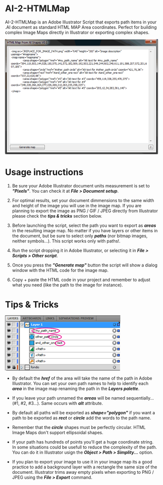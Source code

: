 AI-2-HTMLMap
============

AI-2-HTMLMap is an Adobe Illustrator Script that exports path items in your .AI document as standard HTML MAP Area coordinates. Perfect for building complex Image Maps directly in Illustrator or exporting complex shapes.

![AI-2-HTMLMap Screenshot](/readme-images/script-snapshot.png "AI-2-HTMLMap Screenshot")

Usage instructions
==================

  1. Be sure your Adobe Illustrator document units measurement is set to _**"Pixels"**_. You can check it at _**File > Document setup**_.

  2. For optimal results, set your document dimmensions to the same width and height of the image you will use in the image map. If you are planning to export the image as PNG / GIF / JPEG directly from Illustrator please check the _**tips & tricks**_ section below.

  3. Before launching the script, select the path you want to export as _**areas**_ in the resulting image map. No matter if you have layers or other items in the document, but be sure to select only _**paths**_ (nor bitmap images, neither symbols...). This script works only with paths!.

  4. Run the script dropping it in Adobe Illustrator, or selecting it in _**File > Scripts > Other script**_.

  5. Once you press the _**"Generate map"**_ button the script will show a dialog window with the HTML code for the image map.

  6. Copy + paste the HTML code in your project and remember to adjust what you need (like the path to the image for instance).

Tips & Tricks
=============

![Named paths](/readme-images/path-names.png "Named paths")

  - By default the _**href**_ of the area will take the name of the path in Adobe Illustrator. You can set your own path names to help to identify each _**area**_ in the image map renaming the path in the _**Layers palette**_.

  - If you leave your path unnamed the _**areas**_ will be named sequentially... (#1, #2, #3...). Same occurs with _**alt**_ attribute.
  
  - By default all paths will be exported as _**shape="polygon"**_ if you want a path to be exported as _**rect**_ or _**circle**_ add the words to the path name.

  - Remember that the _**circle**_ shapes must be perfectly circular. HTML Image Maps don't support ellipsoidal shapes.
  
  - If your path has hundreds of points you'll get a huge coordinate string. In some situations could be usefull to reduce the complexity of the path. You can do it in Illustrator usign the _**Object > Path > Simplity...**_ option.
  
  - If you plan to export your image to use it in your image map its a good practice to add a background layer with a rectangle the same size of the document. Illustrator trims away empty pixels when exporting to PNG / JPEG using the _**File > Export**_ command.
